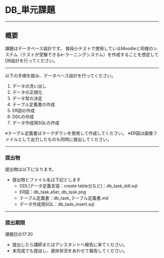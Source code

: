 # DB_単元課題

---

## 概要

課題はデータベース設計です。
普段小テストで使用しているMoodleと同様のシステム（テストが受験できるe-ラーニングシステム）を作成することを想定してDB設計を行ってください。

---

以下の手順を踏み、データベース設計を行ってください。

1. データの洗い出し
2. データの正規化
3. データ型の決定
4. テーブル定義書の作成
5. ER図の作成
6. DDLの作成
7. データ作成用SQLの作成

※テーブル定義書はマークダウンを使用して作成してください。
※ER図は画像ファイルとして出力したものも同時に提出してください。

---

### 提出物

提出物は以下になります。

* 提出物とファイル名は下記とします
  * DDL(データ定義言語：create table分など)：db_task_ddl.sql
  * ER図：db_task.a5er, db_task.png
  * テーブル定義書：db_task_テーブル定義書.md
  * データ作成用SQL：db_task_insert.sql

---

### 提出期限

課題日の17:30

* 提出したら講師またはアシスタントへ報告に来てください。
* 未完成でも提出し、進捗状況をあわせて報告してください。
